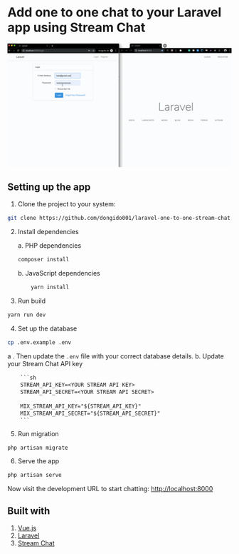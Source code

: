 # Add one to one chat to your Laravel app using Stream Chat

![Samle](./one-on-one.gif)


## Setting up the app

1. Clone the project to your system:

```sh
git clone https://github.com/dongido001/laravel-one-to-one-stream-chat.git
```

2. Install dependencies

    a. PHP dependencies
    ```sh
    composer install
    ```

    b. JavaScript dependencies

    ```sh
        yarn install
    ```

3. Run build

```sh
yarn run dev
```

4. Set up the database

```sh
cp .env.example .env
```

a . Then update the `.env` file with your correct database details.
b. Update your Stream Chat API key

        ```sh
        STREAM_API_KEY=<YOUR STREAM API KEY>
        STREAM_API_SECRET=<YOUR STREAM API SECRET>

        MIX_STREAM_API_KEY="${STREAM_API_KEY}"
        MIX_STREAM_API_SECRET="${STREAM_API_SECRET}"
        ```

5. Run migration

```
php artisan migrate
```

6. Serve the app

```sh
php artisan serve
```

Now visit the development URL to start chatting: [http://localhost:8000](http://localhost:8000)

## Built with

1. [Vue.js](https://vuejs.org/)
2. [Laravel](https://laravel.com/)
3. [Stream Chat](https://getstream.io/chat/docs/)
